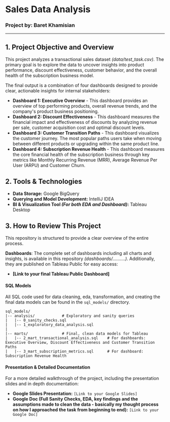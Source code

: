 # Sales Data Analysis

### Project by: Baret Khamisian

***

## 1. Project Objective and Overview

This project analyzes a transactional sales dataset _(data/test_task.csv)_. The primary goal is to explore the data to uncover insights into product performance, discount effectiveness, customer behavior, and the overall health of the subscription business model. 

The final output is a combination of four dashboards designed to provide clear, actionable insights for internal stakeholders:
* **Dashboard 1: Executive Overview** - This dashboard provides an overview of top performing products, overall revenue trends, and the company's product business positioning.
* **Dashboard 2: Discount Effectiveness** - This dashboard measures the financial impact and effectiveness of discounts by analyzing revenue per sale, customer acquisition cost and optimal discount levels.
* **Dashboard 3: Customer Transition Paths** - This dashboard visualizes the customer journey. The most popular paths users take when moving between different products or upgrading within the same product line.
* **Dashboard 4: Subscription Revenue Health** - This dashboard measures the core financial health of the subscription business through key metrics like Monthly Recurring Revenue (MRR), Average Revenue Per User (ARPU) and Customer Churn.

## 2. Tools & Technologies
* **Data Storage:** Google BigQuery
* **Querying and Model Development:** IntelliJ IDEA
* **BI & Visualization Tool _(For both EDA and Dashboard)_:** Tableau Desktop

## 3. How to Review This Project

This repository is structured to provide a clear overview of the entire process.

**Dashboards**: The complete set of dashboards including all charts and insights, is available in this repository _(dashboards/..........)_. Additionally, they are published on Tableau Public for easy access:
* **[Link to your final Tableau Public Dashboard]**

#### **SQL Models**
All SQL code used for data cleaning, eda, transformation, and creating the final data models can be found in the `sql_models/` directory.

```
sql_models/
|-- analysis/            # Exploratory and sanity queries
|   |-- 0_sanity_checks.sql
|   |-- 1_exploratory_data_analysis.sql
|
|-- marts/               # Final, clean data models for Tableau
|   |-- 2_mart_transactional_analysis.sql    # For dashboards: Executive Overview, Discount Effectiveness and Customer Transition Paths
|   |-- 3_mart_subscription_metrics.sql      # For dashboard: Subscription Revenue Health
```

#### **Presentation & Detailed Documentation**
For a more detailed walkthrough of the project, including the presentation slides and in depth documentation:
* **Google Slides Presentation:** `[Link to your Google Slides]`
* **Google Doc (Full Sanity Checks, EDA, key findings and the assumptions made to clean the data - basically my thought process on how I approached the task from beginning to end):** `[Link to your Google Doc]`
